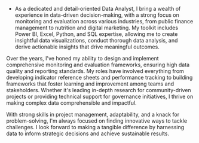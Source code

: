 - As a dedicated and detail-oriented Data Analyst, I bring a wealth of experience in data-driven decision-making, with a strong focus on monitoring and evaluation across various industries, from public finance management to nutrition and digital marketing. My toolkit includes Power BI, Excel, Python, and SQL expertise, allowing me to create insightful data visualizations, conduct thorough data analysis, and derive actionable insights that drive meaningful outcomes.

Over the years, I've honed my ability to design and implement comprehensive monitoring and evaluation frameworks, ensuring high data quality and reporting standards. My roles have involved everything from developing indicator reference sheets and performance tracking to building frameworks that foster learning and improvement among teams and stakeholders. Whether it's leading in-depth research for community-driven projects or providing technical support for governance initiatives, I thrive on making complex data comprehensible and impactful.

With strong skills in project management, adaptability, and a knack for problem-solving, I'm always focused on finding innovative ways to tackle challenges. I look forward to making a tangible difference by harnessing data to inform strategic decisions and achieve sustainable results.
<!---
HaleedM/HaleedM is a ✨ special ✨ repository because its `README.md` (this file) appears on your GitHub profile.
You can click the Preview link to take a look at your changes.
--->
